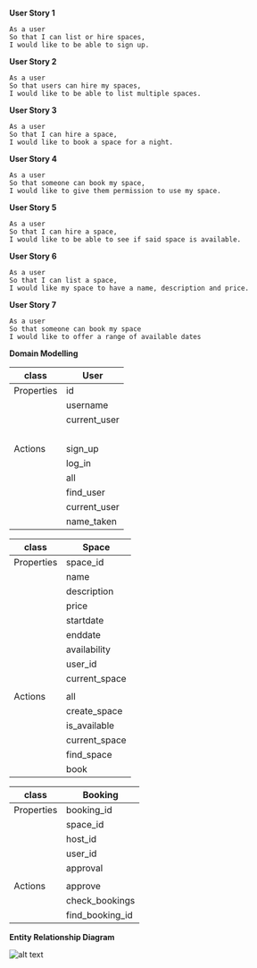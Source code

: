 
**User Story 1**

```
As a user
So that I can list or hire spaces,
I would like to be able to sign up.
```

**User Story 2**
```
As a user
So that users can hire my spaces,
I would like to be able to list multiple spaces.
```
**User Story 3**
```
As a user
So that I can hire a space,
I would like to book a space for a night.
```
**User Story 4**
```
As a user
So that someone can book my space,
I would like to give them permission to use my space.
```
**User Story 5**
```
As a user
So that I can hire a space,
I would like to be able to see if said space is available.
```
**User Story 6**
```
As a user
So that I can list a space,
I would like my space to have a name, description and price.
```
**User Story 7**
```
As a user
So that someone can book my space
I would like to offer a range of available dates

```
**Domain Modelling**

| class     | User        |
|-----------|-------------|
| Properties| id          |
|           | username    | 
|           | current_user| 
|           |             |
| Actions   | sign_up     |
|           | log_in      |
|           | all         |
|           | find_user   |
|           | current_user| 
|           | name_taken  |

| class     | Space       |
|-----------|-------------|
| Properties| space_id    |
|           | name        |
|           | description |
|           | price       |
|           | startdate   |
|           | enddate     |
|           | availability|
|           | user_id     |
|           | current_space|
|           |             |
| Actions          | all |
|            |  create_space|
|            | is_available |
|             |current_space| 
|             | find_space |
|             | book        |

| class     | Booking     |
|-----------|-------------|
| Properties| booking_id |
||space_id |
||host_id |
||user_id |
||approval|
| | |
| Actions   | approve |
||check_bookings |
||find_booking_id |


**Entity Relationship Diagram**

![alt text](https://github.com/swizelc/Makersbnb/blob/master/Screenshot%202020-11-12%20at%2015.02.35.png)
